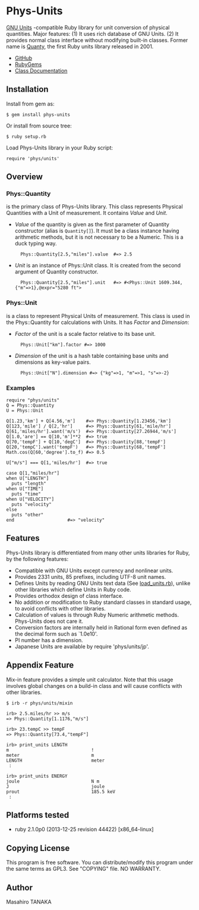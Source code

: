 # Phys-Units

[GNU Units](http://www.gnu.org/software/units/) -compatible Ruby library for
unit conversion of physical quantities.
Major features: (1) It uses rich database of GNU Units.
(2) It provides normal class interface without modifying built-in classes.
Former name is [Quanty](http://narray.rubyforge.org/quanty/quanty-en.html),
the first Ruby units library released in 2001.

* [GitHub](https://github.com/masa16/phys-units)
* [RubyGems](https://rubygems.org/gems/phys-units)
* [Class Documentation](http://rubydoc.info/gems/phys-units/frames/)

## Installation

Install from gem as:

    $ gem install phys-units

Or install from source tree:

    $ ruby setup.rb

Load Phys-Units library in your Ruby script:

    require 'phys/units'

## Overview

### Phys::Quantity
is the primary class of Phys-Units library.
This class represents Physical Quantities with a Unit of measurement.
It contains *Value* and *Unit*.

* *Value* of the quantity is given as the first parameter of
  Quantity constructor (alias is `Quantity[]`).
  It must be a class instance having arithmetic methods,
  but it is not necessary to be a Numeric.
  This is a duck typing way.

        Phys::Quantity[2.5,"miles"].value  #=> 2.5

* *Unit* is an instance of Phys::Unit class.
  It is created from the second argument of Quantity constructor.

        Phys::Quantity[2.5,"miles"].unit   #=> #<Phys::Unit 1609.344,{"m"=>1},@expr="5280 ft">

### Phys::Unit
is a class to represent Physical Units of measurement.
This class is used in the Phys::Quantity for calculations with Units.
It has *Factor* and *Dimension*:

* *Factor* of the unit is a scale factor relative to its base unit.

        Phys::Unit["km"].factor #=> 1000

* *Dimension* of the unit
  is a hash table containing base units and dimensions as key-value pairs.

        Phys::Unit["N"].dimension #=> {"kg"=>1, "m"=>1, "s"=>-2}

### Examples

    require "phys/units"
    Q = Phys::Quantity
    U = Phys::Unit

    Q[1.23,'km'] + Q[4.56,'m']    #=> Phys::Quantity[1.23456,'km']
    Q[123,'mile'] / Q[2,'hr']     #=> Phys::Quantity[61,'mile/hr']
    Q[61,'miles/hr'].want('m/s')  #=> Phys::Quantity[27.26944,'m/s']
    Q[1.0,'are'] == Q[10,'m']**2  #=> true
    Q[70,'tempF'] + Q[10,'degC']  #=> Phys::Quantity[88,'tempF']
    Q[20,'tempC'].want('tempF')   #=> Phys::Quantity[68,'tempF']
    Math.cos(Q[60,'degree'].to_f) #=> 0.5

    U["m/s"] === Q[1,'miles/hr']  #=> true

    case Q[1,"miles/hr"]
    when U["LENGTH"]
      puts "length"
    when U["TIME"]
      puts "time"
    when U["VELOCITY"]
      puts "velocity"
    else
      puts "other"
    end                    #=> "velocity"

## Features

Phys-Units library is differentiated from many other units libraries for Ruby,
by the following features:

* Compatible with GNU Units except currency and nonlinear units.
* Provides 2331 units, 85 prefixes, including UTF-8 unit names.
* Defines Units by reading GNU Units text data
  (See [load_units.rb](https://github.com/masa16/phys-units/blob/master/lib/phys/units/load_units.rb)),
  unlike other libraries which define Units in Ruby code.
* Provides orthodox design of class interface.
* No addition or modification to Ruby standard classes in standard usage,
  to avoid conflicts with other libraries.
* Calculation of values is through Ruby Numeric arithmetic methods.
  Phys-Units does not care it.
* Conversion factors are internally held in Rational form even
  defined as the decimal form such as `1.0e10'.
* PI number has a dimension.
* Japanese Units are available by require 'phys/units/jp'.

## Appendix Feature

Mix-in feature provides a simple unit calculator.
Note that this usage involves global changes on a build-in class and will cause conflicts with other libraries.

    $ irb -r phys/units/mixin

    irb> 2.5.miles/hr >> m/s
    => Phys::Quantity[1.1176,"m/s"]

    irb> 23.tempC >> tempF
    => Phys::Quantity[73.4,"tempF"]

    irb> print_units LENGTH
    m                               !
    meter                           m
    LENGTH                          meter
     :

    irb> print_units ENERGY
    joule                           N m
    J                               joule
    prout                           185.5 keV
     :

## Platforms tested

* ruby 2.1.0p0 (2013-12-25 revision 44422) [x86_64-linux]

## Copying License

This program is free software.
You can distribute/modify this program
under the same terms as GPL3.
See "COPYING" file.
NO WARRANTY.

## Author

Masahiro TANAKA
